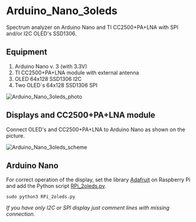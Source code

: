 # Arduino_Nano_3oleds

Spectrum analyzer on Arduino Nano and TI CC2500+PA+LNA with SPI and/or I2C OLED's SSD1306.

## Equipment

1. Arduino Nano v. 3 (with 3.3V)
2. TI CC2500+PA+LNA module with external antenna
3. OLED 64x128 SSD1306 I2C
4. Two OLED`s 64x128 SSD1306 SPI

![Arduino_Nano_3oleds_photo]()

## Displays and CC2500+PA+LNA module

Connect OLED's and CC2500+PA+LNA to Arduino Nano as shown on the picture.

![Arduino_Nano_3oleds_scheme](https://github.com/Oestoidea/oled-spectrum-analizer/blob/master/Arduino_Nano_3oleds/fritzing-scheme/Arduino_Nano_3oleds_bb.png)

## Arduino Nano

For correct operation of the display, set the library [Adafruit](https://github.com/adafruit/Adafruit_Python_SSD1306) on Raspberry Pi and add the Python script [RPi_2oleds.py](https://github.com/Oestoidea/oled-spectrum-analizer/blob/master/RPi_2oleds/RPi/RPi_2oleds.py).

```
sudo python3 RPi_2oleds.py
```

_If you have only I2C or SPI display just comment lines with missing connection._


